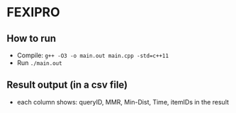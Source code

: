 # FEXIPRO

## How to run
* Compile: `g++ -O3 -o main.out main.cpp -std=c++11`
* Run `./main.out`

## Result output (in a csv file)
* each column shows: queryID, MMR, Min-Dist, Time, itemIDs in the result
